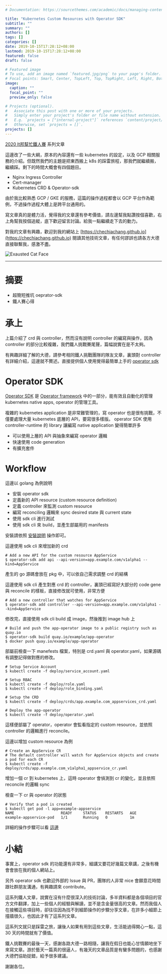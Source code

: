 ```yaml
---
# Documentation: https://sourcethemes.com/academic/docs/managing-content/

title: "Kubernetes Custom Resources with Operator SDK"
subtitle: ""
summary: ""
authors: []
tags: []
categories: []
date: 2019-10-15T17:28:12+08:00
lastmod: 2019-10-15T17:28:12+08:00
featured: false
draft: false

# Featured image
# To use, add an image named `featured.jpg/png` to your page's folder.
# Focal points: Smart, Center, TopLeft, Top, TopRight, Left, Right, BottomLeft, Bottom, BottomRight.
image:
  caption: ""
  focal_point: ""
  preview_only: false

# Projects (optional).
#   Associate this post with one or more of your projects.
#   Simply enter your project's folder or file name without extension.
#   E.g. `projects = ["internal-project"]` references `content/project/deep-learning/index.md`.
#   Otherwise, set `projects = []`.
projects: []
---
```


[2020 It邦幫忙鐵人賽](https://ithelp.ithome.com.tw/2020ironman) 系列文章

這邊改了一些大綱，原本的內容還有一些 kubernetes 的設定，以及 GCP 相關服務的介紹。但既然我們的主題是把東西搬上 k8s 的踩雷旅程，那我們就繼續搬，繼續踩。剩下的時間大概會有四個題目。

- Nginx Ingress Controller
- Cert-manager
- Kubernetes CRD & Operator-sdk

由於我比較熟悉 GCP / GKE 的服務，這篇的操作過程都會以 GCP 平台作為範例，不過操作過程大體上是跨平台通用的。

寫文章真的是體力活，覺得我的文章還有參考價值，請左邊幫我點讚按個喜歡，右上角幫我按個追縱，底下歡迎留言討論。給我一點繼續走下去的動力。

對我的文章有興趣，歡迎到我的網站上 [https://chechiachang.github.io](https://chechiachang.github.io) 閱讀其他技術文章，有任何謬誤也請各方大德直接聯繫我，感激不盡。

![Exausted Cat Face](https://d32l83enj9u8rg.cloudfront.net/wp-content/uploads/iStock-966846550-cat-overheating-simonkr-1-940x470.jpg)

---

# 摘要

* 超簡短推坑 oeprator-sdk
* 鐵人賽心得

# 承上

上篇介紹了 crd 與 controller，然而沒有說明 controller 的編寫與操作，因為 controller 的部分比較複雜，我們鐵人挑戰賽尾聲，篇幅說實在是不太夠。

有興趣詳細了解的大德，請參考相同鐵人挑戰團隊的隊友文章，裏頭對 controller 有詳細介紹，這邊就不贅述。直接提供個人使用覺得最簡單上手的 [operator sdk](https://github.com/operator-framework/operator-sdk)

# Operator SDK

[Operator SDK](https://github.com/operator-framework/operator-sdk) 是 [Operator framework](https://github.com/operator-framework) 中的一部分，能有效且自動化的管理 kubernetes native apps, operator 的管理工具。

複雜的 kubernetes application 是非常難管理的，寫 operator 也是很有挑戰，不僅要處理大量 kubernetes 底層的 API，要寫很多樣版。 operator SDK 使用 controller-runtime 的 library 讓編寫 native application 變得簡單許多

* 可以使用上層的 API 與抽象來編寫 operator 邏輯
* 快速使用 code generation
* 有擴充套件

# Workflow

這邊以 golang 為例說明

* 安裝 operator sdk
* 定義新的 API resource (custom resource definition)
* 定義 controller 來監測 custom resource
* 編寫 reconciling 邏輯來 sync desired state 與 current state
* 使用 sdk cli 進行測試
* 使用 sdk cli 來 build，並產生部屬用的 manifests

安裝請依照 [安裝說明](https://github.com/operator-framework/operator-sdk/blob/master/doc/user/install-operator-sdk.md) 操作即可。

這邊使用 sdk cli 來增加新的 crd

```
# Add a new API for the custom resource AppService
$ operator-sdk add api --api-version=app.example.com/v1alpha1 --kind=AppService
```

產生的 go 源碼會放在 pkg 中，可以依自己需求調整 crd 的結構

這邊使用 sdk cli 產生對應 crd 的 controller，裏頭已經寫好大部分的 code gene 與 reconcile 的樣板，直接修改就可使用，非常方便

```
# Add a new controller that watches for AppService
$ operator-sdk add controller --api-version=app.example.com/v1alpha1 --kind=AppService
```

修改完，直接使用 sdk cli build 成 image，然後推到 image hub 上

```
# Build and push the app-operator image to a public registry such as quay.io
$ operator-sdk build quay.io/example/app-operator
$ docker push quay.io/example/app-operator
```

部屬前檢查一下 manefests 檔案，特別是 crd.yaml 與 operator.yaml，如果源碼有調整記得做對應的修改。

```
# Setup Service Account
$ kubectl create -f deploy/service_account.yaml

# Setup RBAC
$ kubectl create -f deploy/role.yaml
$ kubectl create -f deploy/role_binding.yaml

# Setup the CRD
$ kubectl create -f deploy/crds/app.example.com_appservices_crd.yaml

# Deploy the app-operator
$ kubectl create -f deploy/operator.yaml
```

這樣便部屬了 operator，operator 會監看指定的 custom resource，並依照 controller 的邏輯進行 reconcile。

這邊以增加 custom resource 為例

```
# Create an AppService CR
# The default controller will watch for AppService objects and create a pod for each CR
$ kubectl create -f deploy/crds/app.example.com_v1alpha1_appservice_cr.yaml
```

增加一個 cr 到 kubernetes 上，這時 operator 會偵測到 cr 的變化，並且依照 reconcile 的邏輯 sync

檢查一下 cr 與 operator 的狀態

```
# Verify that a pod is created
$ kubectl get pod -l app=example-appservice
NAME                     READY     STATUS    RESTARTS   AGE
example-appservice-pod   1/1       Running   0          1m
```

詳細的操作步驟可以看 [這邊](https://github.com/operator-framework/getting-started/blob/master/README.md)

# 小結

事實上，operator sdk 的功能還有非常多，細講又要花好幾篇文章講，之後有機會會放在我的個人網站上。

另外 operator sdk 也歡迎外部的 Issue 與 PR，團隊的人非常 nice 會願意花時間跟社群朋友溝通，有興趣請來 contribute。

這系列鐵人文章，說實在沒有什麼很深入的技術討論，多半資料都是各個項目的官方文件翻譯，加上一些個人的經驗與解讀，並不是含金量很高的文章。然而我個人在接觸這些項目時，卻往往因為找不到細節操作的步驟分享文章，在許多小細節上撞牆很久，也因此才有了這系列文章。

這系列文就只是踩雷之旅，讓後人如果有用到這些文章，生活能過得開心一點，這 30 天的時間就有了價值。

鐵人挑戰賽的最後一天，感謝各路大德一路相隨，讓我在假日也能心甘情願地坐下來寫文章。游於藝天一篇真的很逼人，有幾天的文章品質是有蠻多問題的，也感謝大德們協助捉錯，給予很多建議。

謝謝各位。